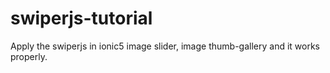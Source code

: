 # swiperjs-tutorial


Apply the swiperjs in ionic5 image slider, image thumb-gallery and it works properly.
